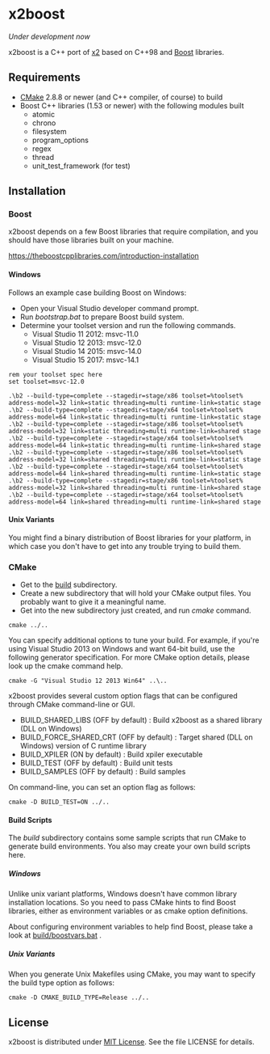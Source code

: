 x2boost
=======

_Under development now_

x2boost is a C++ port of [x2](https://github.com/jaykang920/x2) based on C++98
and [Boost](http://www.boost.org/) libraries.

Requirements
------------

* [CMake](https://cmake.org/) 2.8.8 or newer (and C++ compiler, of course) to build
* Boost C++ libraries (1.53 or newer) with the following modules built
  * atomic
  * chrono
  * filesystem
  * program_options
  * regex
  * thread
  * unit_test_framework (for test)

Installation
------------

### Boost

x2boost depends on a few Boost libraries that require compilation, and you
should have those libraries built on your machine.

https://theboostcpplibraries.com/introduction-installation

#### Windows

Follows an example case building Boost on Windows:

* Open your Visual Studio developer command prompt.
* Run *bootstrap.bat* to prepare Boost build system.
* Determine your toolset version and run the following commands.
  * Visual Studio 11 2012: msvc-11.0
  * Visual Studio 12 2013: msvc-12.0
  * Visual Studio 14 2015: msvc-14.0
  * Visual Studio 15 2017: msvc-14.1

```
rem your toolset spec here
set toolset=msvc-12.0

.\b2 --build-type=complete --stagedir=stage/x86 toolset=%toolset% address-model=32 link=static threading=multi runtime-link=static stage
.\b2 --build-type=complete --stagedir=stage/x64 toolset=%toolset% address-model=64 link=static threading=multi runtime-link=static stage
.\b2 --build-type=complete --stagedir=stage/x86 toolset=%toolset% address-model=32 link=static threading=multi runtime-link=shared stage
.\b2 --build-type=complete --stagedir=stage/x64 toolset=%toolset% address-model=64 link=static threading=multi runtime-link=shared stage
.\b2 --build-type=complete --stagedir=stage/x86 toolset=%toolset% address-model=32 link=shared threading=multi runtime-link=static stage
.\b2 --build-type=complete --stagedir=stage/x64 toolset=%toolset% address-model=64 link=shared threading=multi runtime-link=static stage
.\b2 --build-type=complete --stagedir=stage/x86 toolset=%toolset% address-model=32 link=shared threading=multi runtime-link=shared stage
.\b2 --build-type=complete --stagedir=stage/x64 toolset=%toolset% address-model=64 link=shared threading=multi runtime-link=shared stage

```

#### Unix Variants

You might find a binary distribution of Boost libraries for your platform, in
which case you don't have to get into any trouble trying to build them.

### CMake

* Get to the [build](https://github.com/jaykang920/x2boost/tree/master/build)
subdirectory.
* Create a new subdirectory that will hold your CMake output files. You probably
want to give it a meaningful name.
* Get into the new subdirectory just created, and run *cmake* command.
```
cmake ../..
```
You can specify additional options to tune your build. For example, if you're
using Visual Studio 2013 on Windows and want 64-bit build, use the following
generator specification. For more CMake option details, please look up the cmake
command help.
```
cmake -G "Visual Studio 12 2013 Win64" ..\..
```
x2boost provides several custom option flags that can be configured through CMake command-line or GUI.
 * BUILD_SHARED_LIBS (OFF by default) : Build x2boost as a shared library (DLL on Windows)
 * BUILD_FORCE_SHARED_CRT (OFF by default) : Target shared (DLL on Windows) version of C runtime library
 * BUILD_XPILER (ON by default) : Build xpiler executable
 * BUILD_TEST (OFF by default) : Build unit tests
 * BUILD_SAMPLES (OFF by default) : Build samples

On command-line, you can set an option flag as follows:
```
cmake -D BUILD_TEST=ON ../..
```

#### Build Scripts

The *build* subdirectory contains some sample scripts that run CMake to generate
build environments. You also may create your own build scripts here.

##### Windows

Unlike unix variant platforms, Windows doesn't have common library installation
locations. So you need to pass CMake hints to find Boost libraries, either as
environment variables or as cmake option definitions.

About configuring environment variables to help find Boost, please take a look at
[build/boostvars.bat](https://github.com/jaykang920/x2boost/blob/master/build/boostvars.bat)
.

##### Unix Variants

When you generate Unix Makefiles using CMake, you may want to specify the build
type option as follows:
```
cmake -D CMAKE_BUILD_TYPE=Release ../..
```

License
-------

x2boost is distributed under [MIT License](http://opensource.org/licenses/MIT).
See the file LICENSE for details.
